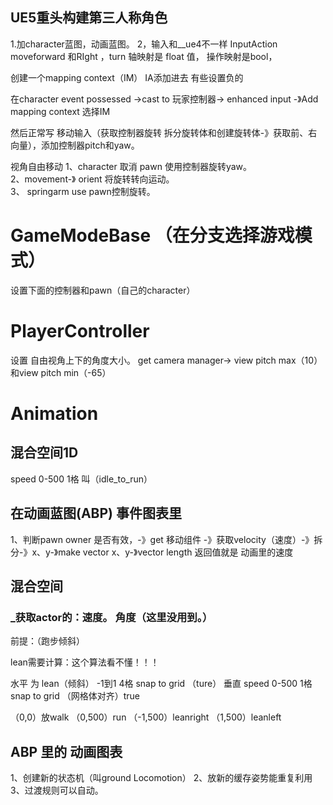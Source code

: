 ## UE5重头构建第三人称角色
1.加character蓝图，动画蓝图。
2，输入和__ue4不一样
InputAction  moveforward 和RIght  ，turn  轴映射是 float 值，  操作映射是bool，  

创建一个mapping context（IM）  IA添加进去  有些设置负的

在character  event possessed ->cast to 玩家控制器-> enhanced input -》Add mapping context 选择IM

然后正常写     移动输入（获取控制器旋转  拆分旋转体和创建旋转体-》获取前、右向量），添加控制器pitch和yaw。

视角自由移动 
1、character  取消  pawn  使用控制器旋转yaw。  
2、movement-》 orient 将旋转转向运动。  
3、 springarm use pawn控制旋转。

# GameModeBase （在分支选择游戏模式）
设置下面的控制器和pawn（自己的character）


# PlayerController
设置 自由视角上下的角度大小。
get camera manager-> view pitch max（10）和view  pitch min（-65） 

# Animation
## 混合空间1D   
speed 0-500  1格  叫（idle_to_run）


## 在动画蓝图(ABP)    事件图表里
1、判断pawn owner 是否有效，-》get 移动组件 -》获取velocity（速度）-》拆分-》x、y-》make vector x、y-》vector length  返回值就是 动画里的速度

## 混合空间
### _获取actor的：速度。  角度（这里没用到。）


前提：（跑步倾斜）

lean需要计算：这个算法看不懂！！！


水平 为 lean（倾斜）  -1到1  4格     snap to grid （ture）
垂直   speed         0-500  1格   snap to grid （网格体对齐）true

（0,0）放walk  （0,500）run   （-1,500）leanright  （1,500）leanleft

## ABP 里的 动画图表
1、创建新的状态机（叫ground Locomotion）
2、放新的缓存姿势能重复利用
3、过渡规则可以自动。
